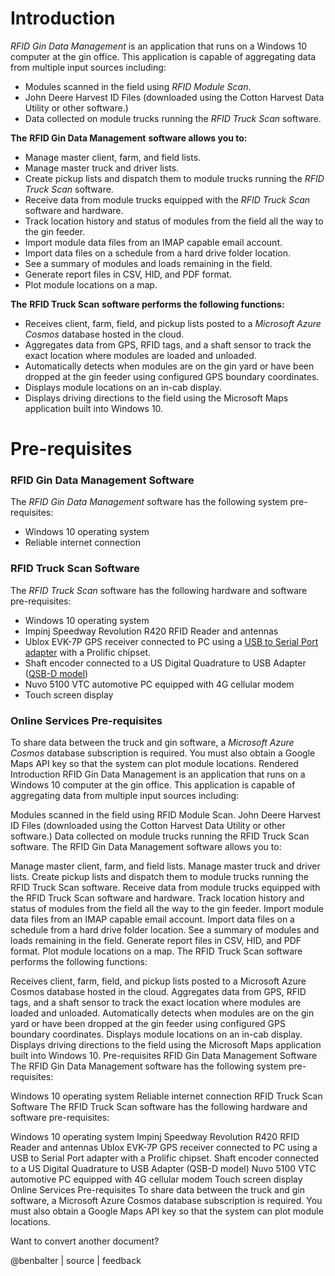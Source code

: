 # Introduction

_RFID Gin Data Management_ is an application that runs on a Windows 10 computer at the gin office.   This application is capable of aggregating data from multiple input sources including:

- Modules scanned in the field using _RFID Module Scan_.
- John Deere Harvest ID Files (downloaded using the Cotton Harvest Data Utility or other software.)
- Data collected on module trucks running the _RFID Truck Scan_ software.

**The**  **RFID Gin Data Management**  **software allows you to:**

- Manage master client, farm, and field lists.
- Manage master truck and driver lists.
- Create pickup lists and dispatch them to module trucks running the _RFID Truck Scan_ software.
- Receive data from module trucks equipped with the _RFID Truck Scan_ software and hardware.
- Track location history and status of modules from the field all the way to the gin feeder.
- Import module data files from an IMAP capable email account.
- Import data files on a schedule from a hard drive folder location.
- See a summary of modules and loads remaining in the field.
- Generate report files in CSV, HID, and PDF format.
- Plot module locations on a map.

**The**  **RFID Truck Scan**  **software performs the following functions:**

- Receives client, farm, field, and pickup lists posted to a _Microsoft Azure Cosmos_ database hosted in the cloud.
- Aggregates data from GPS, RFID tags, and a shaft sensor to track the exact location where modules are loaded and unloaded.
- Automatically detects when modules are on the gin yard or have been dropped at the gin feeder using configured GPS boundary coordinates.
- Displays module locations on an in-cab display.
- Displays driving directions to the field using the Microsoft Maps application built into Windows 10.

# Pre-requisites

### RFID Gin Data Management Software

The _RFID Gin Data Management_ software has the following system pre-requisites:

- Windows 10 operating system
- Reliable internet connection

### RFID Truck Scan Software

The _RFID Truck Scan_ software has the following hardware and software pre-requisites:

- Windows 10 operating system
- Impinj Speedway Revolution R420 RFID Reader and antennas
- Ublox EVK-7P GPS receiver connected to PC using a [USB to Serial Port adapter](https://www.bestbuy.com/site/insignia-1-3-usb-to-rs-232-db9-pda-serial-adapter-cable-black/5883029.p?skuId=5883029) with a Prolific chipset.
- Shaft encoder connected to a US Digital Quadrature to USB Adapter ([QSB-D model](https://www.usdigital.com/products/interfaces/pc/usb/QSB))
- Nuvo 5100 VTC automotive PC equipped with 4G cellular modem
- Touch screen display

### Online Services Pre-requisites

To share data between the truck and gin software, a _Microsoft Azure Cosmos_ database subscription is required.    You must also obtain a Google Maps API key so that the system can plot module locations.
Rendered
Introduction
RFID Gin Data Management is an application that runs on a Windows 10 computer at the gin office. This application is capable of aggregating data from multiple input sources including:

Modules scanned in the field using RFID Module Scan.
John Deere Harvest ID Files (downloaded using the Cotton Harvest Data Utility or other software.)
Data collected on module trucks running the RFID Truck Scan software.
The RFID Gin Data Management software allows you to:

Manage master client, farm, and field lists.
Manage master truck and driver lists.
Create pickup lists and dispatch them to module trucks running the RFID Truck Scan software.
Receive data from module trucks equipped with the RFID Truck Scan software and hardware.
Track location history and status of modules from the field all the way to the gin feeder.
Import module data files from an IMAP capable email account.
Import data files on a schedule from a hard drive folder location.
See a summary of modules and loads remaining in the field.
Generate report files in CSV, HID, and PDF format.
Plot module locations on a map.
The RFID Truck Scan software performs the following functions:

Receives client, farm, field, and pickup lists posted to a Microsoft Azure Cosmos database hosted in the cloud.
Aggregates data from GPS, RFID tags, and a shaft sensor to track the exact location where modules are loaded and unloaded.
Automatically detects when modules are on the gin yard or have been dropped at the gin feeder using configured GPS boundary coordinates.
Displays module locations on an in-cab display.
Displays driving directions to the field using the Microsoft Maps application built into Windows 10.
Pre-requisites
RFID Gin Data Management Software
The RFID Gin Data Management software has the following system pre-requisites:

Windows 10 operating system
Reliable internet connection
RFID Truck Scan Software
The RFID Truck Scan software has the following hardware and software pre-requisites:

Windows 10 operating system
Impinj Speedway Revolution R420 RFID Reader and antennas
Ublox EVK-7P GPS receiver connected to PC using a USB to Serial Port adapter with a Prolific chipset.
Shaft encoder connected to a US Digital Quadrature to USB Adapter (QSB-D model)
Nuvo 5100 VTC automotive PC equipped with 4G cellular modem
Touch screen display
Online Services Pre-requisites
To share data between the truck and gin software, a Microsoft Azure Cosmos database subscription is required. You must also obtain a Google Maps API key so that the system can plot module locations.

Want to convert another document?

@benbalter | source | feedback
